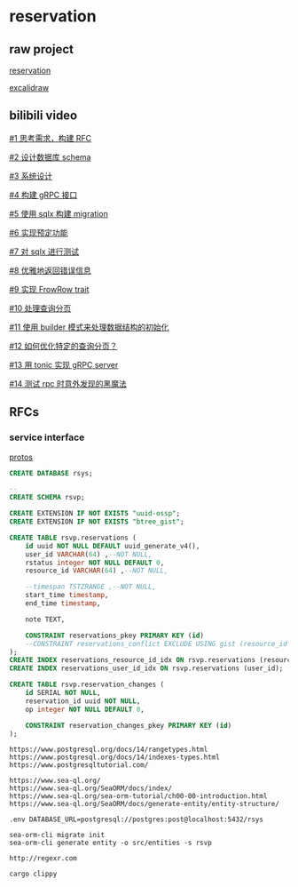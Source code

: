 # reservation

## raw project

[reservation](https://github.com/tyrchen/reservation)

[excalidraw](https://excalidraw.com/)

## bilibili video

[#1 思考需求，构建 RFC](https://www.bilibili.com/video/BV1aV4y1L72b)

[#2 设计数据库 schema](https://www.bilibili.com/video/BV1rt4y1c7Bw)

[#3 系统设计](https://www.bilibili.com/video/BV18e4y1n7fc)

[#4 构建 gRPC 接口](https://www.bilibili.com/video/BV1KB4y177kz)

[#5 使用 sqlx 构建 migration](https://www.bilibili.com/video/BV18t4y1c78e)

[#6 实现预定功能](https://www.bilibili.com/video/BV1Ad4y1y7AM)

[#7 对 sqlx 进行测试](https://www.bilibili.com/video/BV1gm4y1w7YS)

[#8 优雅地返回错误信息](https://www.bilibili.com/video/BV1Ed4y1y7bV)

[#9 实现 FrowRow trait](https://www.bilibili.com/video/BV1C14y1j7jQ)

[#10 处理查询分页](https://www.bilibili.com/video/BV1Mg411z7hf)

[#11 使用 builder 模式来处理数据结构的初始化](https://www.bilibili.com/video/BV1fd4y1r7MN)

[#12 如何优化特定的查询分页？](https://www.bilibili.com/video/BV1uG4y1f7qd)

[#13 用 tonic 实现 gRPC server](https://www.bilibili.com/video/BV1A24y127iS)

[#14 测试 rpc 时意外发现的黑魔法](https://www.bilibili.com/video/BV1TW4y1W752)

## RFCs

### service interface

[protos](abi/protos/reservation.proto)

``` sql
CREATE DATABASE rsys;

--
CREATE SCHEMA rsvp;

CREATE EXTENSION IF NOT EXISTS "uuid-ossp";
CREATE EXTENSION IF NOT EXISTS "btree_gist";

CREATE TABLE rsvp.reservations (
    id uuid NOT NULL DEFAULT uuid_generate_v4(),
    user_id VARCHAR(64) ,--NOT NULL,
    rstatus integer NOT NULL DEFAULT 0,
    resource_id VARCHAR(64) ,--NOT NULL,

    --timespan TSTZRANGE ,--NOT NULL,
    start_time timestamp,
    end_time timestamp,

    note TEXT,

    CONSTRAINT reservations_pkey PRIMARY KEY (id)
    --CONSTRAINT reservations_conflict EXCLUDE USING gist (resource_id WITH =, timespan WITH &&)
);
CREATE INDEX reservations_resource_id_idx ON rsvp.reservations (resource_id);
CREATE INDEX reservations_user_id_idx ON rsvp.reservations (user_id);

CREATE TABLE rsvp.reservation_changes (
    id SERIAL NOT NULL,
    reservation_id uuid NOT NULL,
    op integer NOT NULL DEFAULT 0,

    CONSTRAINT reservation_changes_pkey PRIMARY KEY (id)
);
```

``` postgresql
https://www.postgresql.org/docs/14/rangetypes.html
https://www.postgresql.org/docs/14/indexes-types.html
https://www.postgresqltutorial.com/
```

``` orm
https://www.sea-ql.org/
https://www.sea-ql.org/SeaORM/docs/index/
https://www.sea-ql.org/sea-orm-tutorial/ch00-00-introduction.html
https://www.sea-ql.org/SeaORM/docs/generate-entity/entity-structure/

.env DATABASE_URL=postgresql://postgres:post@localhost:5432/rsys

sea-orm-cli migrate init
sea-orm-cli generate entity -o src/entities -s rsvp
```

``` regex
http://regexr.com
```

``` clippy
cargo clippy
```
